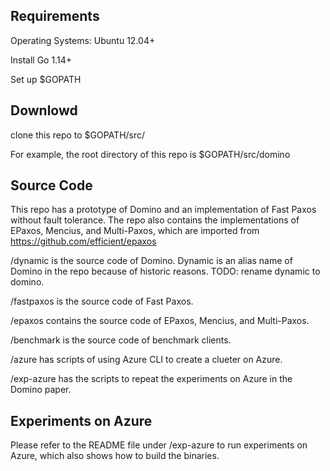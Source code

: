 ## Requirements

Operating Systems: Ubuntu 12.04+

Install Go 1.14+

Set up $GOPATH

## Downlowd

clone this repo to $GOPATH/src/

For example, the root directory of this repo is $GOPATH/src/domino

## Source Code
This repo has a prototype of Domino and an implementation of Fast Paxos without fault tolerance. The repo also contains the implementations of EPaxos, Mencius, and Multi-Paxos, which are imported from https://github.com/efficient/epaxos

/dynamic is the source code of Domino. Dynamic is an alias name of Domino in the repo because of historic reasons. TODO: rename dynamic to domino.

/fastpaxos is the source code of Fast Paxos.

/epaxos contains the source code of EPaxos, Mencius, and Multi-Paxos.

/benchmark is the source code of benchmark clients.

/azure has scripts of using Azure CLI to create a clueter on Azure.

/exp-azure has the scripts to repeat the experiments on Azure in the Domino paper.

## Experiments on Azure

Please refer to the README file under /exp-azure to run experiments on Azure, which also shows how to build the binaries.

